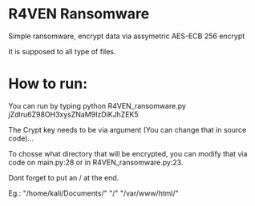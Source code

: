 # R4VEN Ransomware
Simple ransomware, encrypt data via assymetric AES-ECB 256 encrypt

It is supposed to all type of files. 

# How to run:

You can run by typing python R4VEN_ransomware.py jZdlru6Z98OH3xysZNaM9IzDiKJhZEK5


The Crypt key needs to be via argument (You can change that in source code)...


To chosse what directory that will be encrypted, you can modify that via code on main.py:28 or in R4VEN_ransomware.py:23.

Dont forget to put an / at the end.

Eg.: "/home/kali/Documents/"
     "/"
     "/var/www/html/"
